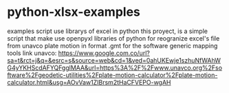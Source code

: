 # python-xlsx-examples
examples script use librarys of excel in python
this proyect, is a simple script that make use openpyxl libraries of python for reogranize excel's file from unavco plate motion in format .gmt for the software generic mapping tools
link unavco: https://www.google.com.co/url?sa=t&rct=j&q=&esrc=s&source=web&cd=1&ved=0ahUKEwje1szhuNfWAhWG4yYKHScdAFYQFgglMAA&url=https%3A%2F%2Fwww.unavco.org%2Fsoftware%2Fgeodetic-utilities%2Fplate-motion-calculator%2Fplate-motion-calculator.html&usg=AOvVaw1ZIBrsm2tHaCFVEPO-wgAH


